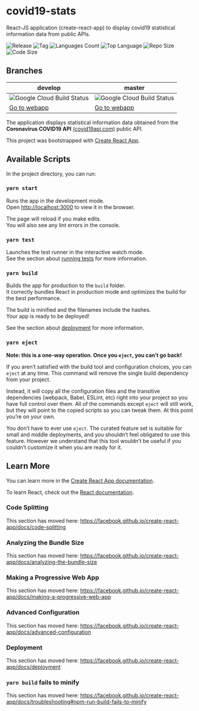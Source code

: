 # covid19-stats

React-JS application (create-react-app) to display covid19 statistical information data from public APIs.

![Release](https://img.shields.io/github/v/release/marcelomnc/covid19-stats) ![Tag](https://img.shields.io/github/v/tag/marcelomnc/covid19-stats) ![Languages Count](https://img.shields.io/github/languages/count/marcelomnc/covid19-stats) ![Top Language](https://img.shields.io/github/languages/top/marcelomnc/covid19-stats) ![Repo Size](https://img.shields.io/github/repo-size/marcelomnc/covid19-stats) ![Code Size](https://img.shields.io/github/languages/code-size/marcelomnc/covid19-stats)

## Branches

| develop                                                                                                                            | master                                                                                                                            |
| ---------------------------------------------------------------------------------------------------------------------------------- | --------------------------------------------------------------------------------------------------------------------------------- |
| ![Google Cloud Build Status](https://storage.googleapis.com/covid19-stats-develop-build-status-badges/last-build-status-badge.svg) | ![Google Cloud Build Status](https://storage.googleapis.com/covid19-stats-master-build-status-badges/last-build-status-badge.svg) |
| [Go to webapp](https://covid19-stats-284518.web.app) | [Go to webapp](https://covid19-stats-ccdf8.web.app)

The application displays statistical information data obtained from the **Coronavirus COVID19 API** [(covid19api.com)](https://documenter.getpostman.com/view/10808728/SzS8rjbc?version=latest) public API.

This project was bootstrapped with [Create React App](https://github.com/facebook/create-react-app).

## Available Scripts

In the project directory, you can run:

### `yarn start`

Runs the app in the development mode.<br />
Open [http://localhost:3000](http://localhost:3000) to view it in the browser.

The page will reload if you make edits.<br />
You will also see any lint errors in the console.

### `yarn test`

Launches the test runner in the interactive watch mode.<br />
See the section about [running tests](https://facebook.github.io/create-react-app/docs/running-tests) for more information.

### `yarn build`

Builds the app for production to the `build` folder.<br />
It correctly bundles React in production mode and optimizes the build for the best performance.

The build is minified and the filenames include the hashes.<br />
Your app is ready to be deployed!

See the section about [deployment](https://facebook.github.io/create-react-app/docs/deployment) for more information.

### `yarn eject`

**Note: this is a one-way operation. Once you `eject`, you can’t go back!**

If you aren’t satisfied with the build tool and configuration choices, you can `eject` at any time. This command will remove the single build dependency from your project.

Instead, it will copy all the configuration files and the transitive dependencies (webpack, Babel, ESLint, etc) right into your project so you have full control over them. All of the commands except `eject` will still work, but they will point to the copied scripts so you can tweak them. At this point you’re on your own.

You don’t have to ever use `eject`. The curated feature set is suitable for small and middle deployments, and you shouldn’t feel obligated to use this feature. However we understand that this tool wouldn’t be useful if you couldn’t customize it when you are ready for it.

## Learn More

You can learn more in the [Create React App documentation](https://facebook.github.io/create-react-app/docs/getting-started).

To learn React, check out the [React documentation](https://reactjs.org/).

### Code Splitting

This section has moved here: https://facebook.github.io/create-react-app/docs/code-splitting

### Analyzing the Bundle Size

This section has moved here: https://facebook.github.io/create-react-app/docs/analyzing-the-bundle-size

### Making a Progressive Web App

This section has moved here: https://facebook.github.io/create-react-app/docs/making-a-progressive-web-app

### Advanced Configuration

This section has moved here: https://facebook.github.io/create-react-app/docs/advanced-configuration

### Deployment

This section has moved here: https://facebook.github.io/create-react-app/docs/deployment

### `yarn build` fails to minify

This section has moved here: https://facebook.github.io/create-react-app/docs/troubleshooting#npm-run-build-fails-to-minify
